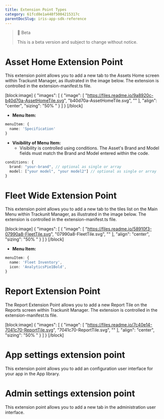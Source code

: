 ```yaml
---
title: Extension Point Types
category: 61fcd8e1a448f5004215317c
parentDocSlug: iris-app-sdk-reference
---
```


> 🚧 Beta
> 
> This is a beta version and subject to change without notice.

# Asset Home Extension Point

This extension point allows you to add a new tab to the Assets Home screen within Trackunit Manager, as illustrated in the image below. The extension is controlled in the extension-manifest.ts file.

[block:image]
{
  "images": [
    {
      "image": [
        "https://files.readme.io/9a8920c-b40d70a-AssetHomeTile.svg",
        "b40d70a-AssetHomeTile.svg",
        ""
      ],
      "align": "center",
      "sizing": "50% "
    }
  ]
}
[/block]



- **Menu Item:**

```ts
menuItem: {
  name: 'Specification'
}
```



- **Visibility of Menu Item:**
  - Visibility is controlled using conditions. The Asset's Brand and Model fields must match the Brand and Model entered within the code.

```ts
conditions: {
  brand: "your-brand", // optional as single or array
  model: ["your model", "your model2"] // optional as single or array
}
```



# Fleet Wide Extension Point

This extension point allows you to add a new tab to the tiles list on the Main Menu within Trackunit Manager, as illustrated in the image below. The extension is controlled in the extension-manifest.ts file.

[block:image]
{
  "images": [
    {
      "image": [
        "https://files.readme.io/58910f3-07990a8-FleetTile.svg",
        "07990a8-FleetTile.svg",
        ""
      ],
      "align": "center",
      "sizing": "50% "
    }
  ]
}
[/block]



- **Menu Item:**

```ts
menuItem: {
  name: 'Fleet Inventory',
  icon: 'AnalyticsPie1Bold',
}
```



# Report Extension Point

The Report Extension Point allows you to add a new Report Tile on the Reports screen within Trackunit Manager. The extension is controlled in the extension-manifest.ts file.

[block:image]
{
  "images": [
    {
      "image": [
        "https://files.readme.io/7c40e14-7041c70-ReportTile.svg",
        "7041c70-ReportTile.svg",
        ""
      ],
      "align": "center",
      "sizing": "50% "
    }
  ]
}
[/block]



# App settings extension point

This extension point allows you to add an configuration user interface for your app in the App library.

# Admin settings extension point

This extension point allows you to add a new tab in the administration user interface.
